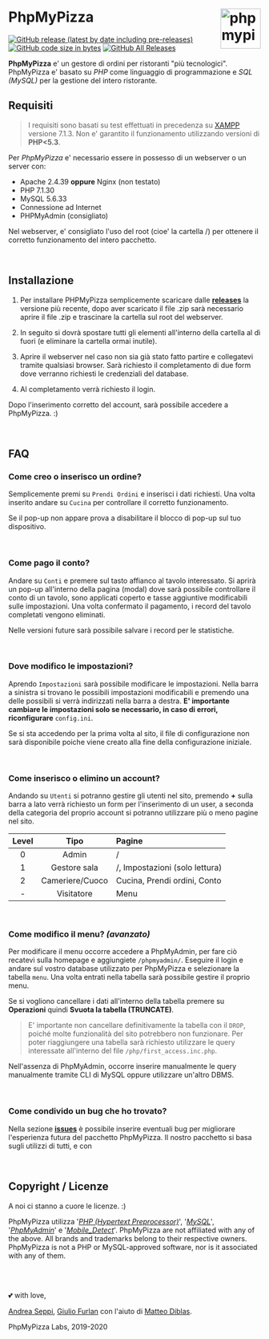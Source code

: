 # PhpMyPizza <img src ="https://raw.githubusercontent.com/Phoenixx19/PhpMyPizza/master/resources/phpmypizza.ico" width="80px" alt="phpmypizza logo" align ="right">
[![GitHub release (latest by date including pre-releases)](https://img.shields.io/github/v/release/Phoenixx19/PhpMyPizza?include_prereleases)](https://github.com/Phoenixx19/PhpMyPizza/releases)
[![GitHub code size in bytes](https://img.shields.io/github/languages/code-size/Phoenixx19/PhpMyPizza)](https://github.com/Phoenixx19/PhpMyPizza/releases)
[![GitHub All Releases](https://img.shields.io/github/downloads/Phoenixx19/PhpMyPizza/total)](https://github.com/Phoenixx19/PhpMyPizza/releases)
 
**PhpMyPizza** e' un gestore di ordini per ristoranti "più tecnologici".
PhpMyPizza e' basato su *PHP* come linguaggio di programmazione e *SQL (MySQL)* per la gestione del intero ristorante. 

## Requisiti
> I requisiti sono basati su test effettuati in precedenza su [XAMPP](https://www.apachefriends.org/index.html) versione 7.1.3.
> Non e' garantito il funzionamento utilizzando versioni di **PHP<5.3**.

Per *PhpMyPizza* e' necessario essere in possesso di un webserver o un server con:
- Apache 2.4.39 **oppure** Nginx (non testato)
- PHP 7.1.30
- MySQL 5.6.33
- Connessione ad Internet
- PHPMyAdmin (consigliato)

Nel webserver, e' consigliato l'uso del root (cioe' la cartella /) per ottenere il corretto funzionamento del intero pacchetto.

<br>

## Installazione
1. Per installare PHPMyPizza semplicemente scaricare dalle **[releases](https://github.com/Phoenixx19/PhpMyPizza/releases)** la versione più recente, dopo aver scaricato il file .zip sarà necessario aprire il file .zip e trascinare la cartella sul root del webserver.

2. In seguito si dovrà spostare tutti gli elementi all'interno della cartella al dì fuori (e eliminare la cartella ormai inutile).

3. Aprire il webserver nel caso non sia già stato fatto partire e collegatevi tramite qualsiasi browser. Sarà richiesto il completamento di due form dove verranno richiesti le credenziali del database.


4. Al completamento verrà richiesto il login. 

Dopo l'inserimento corretto del account, sarà possibile accedere a PhpMyPizza. :)

<br>

## FAQ
### Come creo o inserisco un ordine?
Semplicemente premi su `Prendi Ordini` e inserisci i dati richiesti.
Una volta inserito andare su `Cucina` per controllare il corretto funzionamento.

Se il pop-up non appare prova a disabilitare il blocco di pop-up sul tuo dispositivo.

<br>

### Come pago il conto?
Andare su `Conti` e premere sul tasto affianco al tavolo interessato. Si aprirà un pop-up all'interno della pagina (modal) dove sarà possibile controllare il conto di un tavolo, sono applicati coperto e tasse aggiuntive modificabili sulle impostazioni. Una volta confermato il pagamento, i record del tavolo completati vengono eliminati. 

Nelle versioni future sarà possibile salvare i record per le statistiche.

<br>

### Dove modifico le impostazioni?
Aprendo `Impostazioni` sarà possibile modificare le impostazioni. Nella barra a sinistra si trovano le possibili impostazioni modificabili e premendo una delle possibili si verrà indirizzati nella barra a destra. **E' importante cambiare le impostazioni solo se necessario, in caso di errori, riconfigurare** `config.ini`.

Se si sta accedendo per la prima volta al sito, il file di configurazione non sarà disponibile poiche viene creato alla fine della configurazione iniziale.

<br>

### Come inserisco o elimino un account?
Andando su `Utenti` si potranno gestire gli utenti nel sito, premendo **+** sulla barra a lato verrà richiesto un form per l'inserimento di un user, a seconda della categoria del proprio account si potranno utilizzare più o meno pagine nel sito.

|Level|Tipo|Pagine|
|:---:|:---:|:---|
|0|Admin|/|
|1|Gestore sala|/, Impostazioni (solo lettura)|
|2|Cameriere/Cuoco|Cucina, Prendi ordini, Conto|
|-|Visitatore|Menu|


<br>

### Come modifico il menu? *(avanzato)*
Per modificare il menu occorre accedere a PhpMyAdmin, per fare ciò recatevi sulla homepage e aggiungiete  `/phpmyadmin/`. Eseguire il login e andare sul vostro database utilizzato per PhpMyPizza e selezionare la tabella `menu`.
Una volta entrati nella tabella sarà possibile gestire il proprio menu.

Se si vogliono cancellare i dati all'interno della tabella premere su **Operazioni** quindi **Svuota la tabella (TRUNCATE)**.

>E' importante non cancellare definitivamente la tabella con il `DROP`, poiché molte funzionalità del sito potrebbero non funzionare. Per poter riaggiungere una tabella sarà richiesto utilizzare le query interessate all'interno del file `/php/first_access.inc.php`.

Nell'assenza di PhpMyAdmin, occorre inserire manualmente le query manualmente tramite CLI di MySQL oppure utilizzare un'altro DBMS.

<br>

### Come condivido un bug che ho trovato?
Nella sezione **[issues](https://github.com/Phoenixx19/PhpMyPizza/issues)** è possibile inserire eventuali bug per migliorare l'esperienza futura del pacchetto PhpMyPizza. Il nostro pacchetto si basa sugli utilizzi di tutti, e con 

<br>

## Copyright / Licenze
A noi ci stanno a cuore le licenze. :)

PhpMyPizza utilizza '*[PHP (Hypertext Preprocessor)](https://php.net)*', '*[MySQL](https://www.mysql.com)*', '*[PhpMyAdmin](https://www.phpmyadmin.net)*' e '*[Mobile_Detect](https://github.com/serbanghita/Mobile-Detect)*'. 
PhpMyPizza are not affiliated with any of the above. All brands and trademarks belong to their respective owners. PhpMyPizza is not a PHP or MySQL-approved software, nor is it associated with any of them.

<br>
<br>

💕 with love,

 [Andrea Seppi](https://github.com/Phoenixx19), [Giulio Furlan](https://github.com/GiuFu) con l'aiuto di [Matteo Diblas](https://github.com/alex3025). 

PhpMyPizza Labs, 2019-2020
